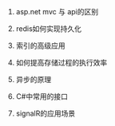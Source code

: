 1. asp.net mvc 与 api的区别

2. redis如何实现持久化

3. 索引的高级应用

4. 如何提高存储过程的执行效率

5. 异步的原理

7. C#中常用的接口

8. signalR的应用场景
